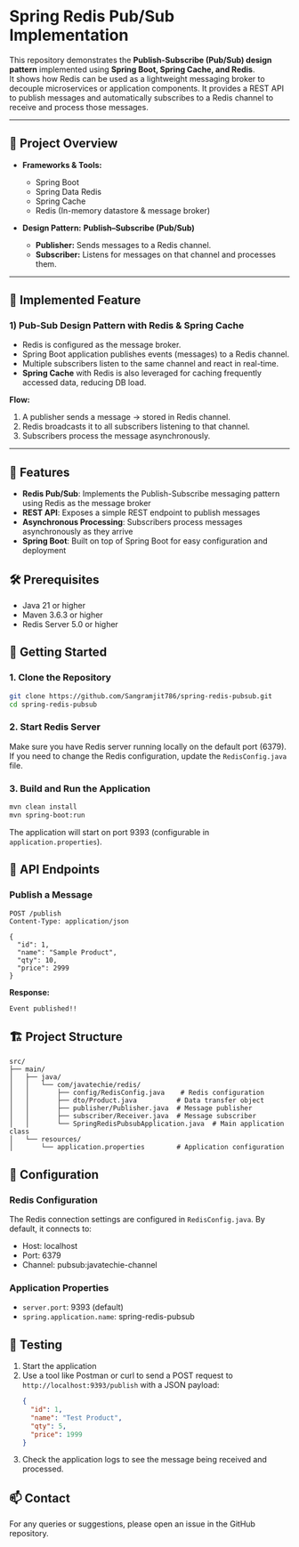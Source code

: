 # Spring Redis Pub/Sub Implementation

This repository demonstrates the **Publish-Subscribe (Pub/Sub) design pattern** implemented using **Spring Boot, Spring Cache, and Redis**.  
It shows how Redis can be used as a lightweight messaging broker to decouple microservices or application components. It provides a REST API to publish messages and automatically subscribes to a Redis channel to receive and process those messages.

---

## 📂 Project Overview
- **Frameworks & Tools:**
  - Spring Boot
  - Spring Data Redis
  - Spring Cache
  - Redis (In-memory datastore & message broker)

- **Design Pattern:** **Publish–Subscribe (Pub/Sub)**  
  - **Publisher:** Sends messages to a Redis channel.  
  - **Subscriber:** Listens for messages on that channel and processes them.  

---

## 🚀 Implemented Feature

### 1) Pub-Sub Design Pattern with Redis & Spring Cache
- Redis is configured as the message broker.  
- Spring Boot application publishes events (messages) to a Redis channel.  
- Multiple subscribers listen to the same channel and react in real-time.  
- **Spring Cache** with Redis is also leveraged for caching frequently accessed data, reducing DB load.

**Flow:**
1. A publisher sends a message → stored in Redis channel.  
2. Redis broadcasts it to all subscribers listening to that channel.  
3. Subscribers process the message asynchronously.  

---

## 🚀 Features

- **Redis Pub/Sub**: Implements the Publish-Subscribe messaging pattern using Redis as the message broker
- **REST API**: Exposes a simple REST endpoint to publish messages
- **Asynchronous Processing**: Subscribers process messages asynchronously as they arrive
- **Spring Boot**: Built on top of Spring Boot for easy configuration and deployment

## 🛠 Prerequisites

- Java 21 or higher
- Maven 3.6.3 or higher
- Redis Server 5.0 or higher

## 🚀 Getting Started

### 1. Clone the Repository

```bash
git clone https://github.com/Sangramjit786/spring-redis-pubsub.git
cd spring-redis-pubsub
```

### 2. Start Redis Server

Make sure you have Redis server running locally on the default port (6379). If you need to change the Redis configuration, update the `RedisConfig.java` file.

### 3. Build and Run the Application

```bash
mvn clean install
mvn spring-boot:run
```

The application will start on port 9393 (configurable in `application.properties`).

## 🎯 API Endpoints

### Publish a Message

```http
POST /publish
Content-Type: application/json

{
  "id": 1,
  "name": "Sample Product",
  "qty": 10,
  "price": 2999
}
```

**Response:**
```
Event published!!
```

## 🏗 Project Structure

```
src/
├── main/
│   ├── java/
│   │   └── com/javatechie/redis/
│   │       ├── config/RedisConfig.java    # Redis configuration
│   │       ├── dto/Product.java          # Data transfer object
│   │       ├── publisher/Publisher.java  # Message publisher
│   │       ├── subscriber/Receiver.java  # Message subscriber
│   │       └── SpringRedisPubsubApplication.java  # Main application class
│   └── resources/
│       └── application.properties        # Application configuration
```

## 🔧 Configuration

### Redis Configuration

The Redis connection settings are configured in `RedisConfig.java`. By default, it connects to:
- Host: localhost
- Port: 6379
- Channel: pubsub:javatechie-channel

### Application Properties

- `server.port`: 9393 (default)
- `spring.application.name`: spring-redis-pubsub

## 🧪 Testing

1. Start the application
2. Use a tool like Postman or curl to send a POST request to `http://localhost:9393/publish` with a JSON payload:
   ```json
   {
     "id": 1,
     "name": "Test Product",
     "qty": 5,
     "price": 1999
   }
   ```
3. Check the application logs to see the message being received and processed.


## 📫 Contact

For any queries or suggestions, please open an issue in the GitHub repository.
